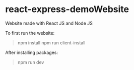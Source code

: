 # react-express-demoWebsite
Website made with React JS and Node JS

To first run the website:

>npm install
>npm run client-install

After installing packages:

>npm run dev
